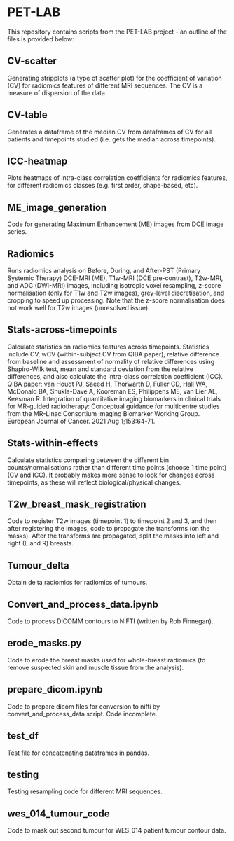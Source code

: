 # PET-LAB
This repository contains scripts from the PET-LAB project - an outline of the files is provided below:

## CV-scatter
Generating stripplots (a type of scatter plot) for the coefficient of variation (CV) for radiomics features of different MRI sequences. The CV is a measure of dispersion of the data.
## CV-table
Generates a dataframe of the median CV from dataframes of CV for all patients and timepoints studied (i.e. gets the median across timepoints).
## ICC-heatmap
Plots heatmaps of intra-class correlation coefficients for radiomics features, for different radiomics classes (e.g. first order, shape-based, etc).
## ME_image_generation
Code for generating Maximum Enhancement (ME) images from DCE image series.
## Radiomics
Runs radiomics analysis on Before, During, and After-PST (Primary Systemic Therapy) DCE-MRI (ME), T1w-MRI (DCE pre-contrast), T2w-MRI, and ADC (DWI-MRI) images, including isotropic voxel resampling, z-score normalisation (only for T1w and T2w images), grey-level discretisation, and cropping to speed up processing. Note that the z-score normalisation does not work well for T2w images (unresolved issue).
## Stats-across-timepoints
Calculate statistics on radiomics features across timepoints. Statistics include CV, wCV (within-subject CV from QIBA paper), relative difference from baseline and assessment of normality of relative differences using Shapiro-Wilk test, mean and standard deviation from the relative differences, and also calculate the intra-class correlation coefficient (ICC).
QIBA paper: van Houdt PJ, Saeed H, Thorwarth D, Fuller CD, Hall WA, McDonald BA, Shukla-Dave A, Kooreman ES, Philippens ME, van Lier AL, Keesman R. Integration of quantitative imaging biomarkers in clinical trials for MR-guided radiotherapy: Conceptual guidance for multicentre studies from the MR-Linac Consortium Imaging Biomarker Working Group. European Journal of Cancer. 2021 Aug 1;153:64-71.
## Stats-within-effects
Calculate statistics comparing between the different bin counts/normalisations rather than different time points (choose 1 time point) (CV and ICC). It probably makes more sense to look for changes across timepoints, as these will reflect biological/physical changes.
## T2w_breast_mask_registration
Code to register T2w images (timepoint 1) to timepoint 2 and 3, and then after registering the images, code to propagate the transforms (on the masks). After the transforms are propagated, split the masks into left and right (L and R) breasts.
## Tumour_delta
Obtain delta radiomics for radiomics of tumours.
## Convert_and_process_data.ipynb
Code to process DICOMM contours to NIFTI (written by Rob Finnegan).
## erode_masks.py
Code to erode the breast masks used for whole-breast radiomics (to remove suspected skin and muscle tissue from the analysis).
## prepare_dicom.ipynb
Code to prepare dicom files for conversion to nifti by convert_and_process_data script. Code incomplete.
## test_df
Test file for concatenating dataframes in pandas.
## testing
Testing resampling code for different MRI sequences.
## wes_014_tumour_code
Code to mask out second tumour for WES_014 patient tumour contour data.
